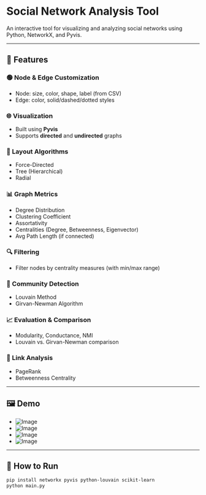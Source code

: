 # Social Network Analysis Tool

An interactive tool for visualizing and analyzing social networks using Python, NetworkX, and Pyvis.

---

## 🔧 Features

### 🟢 Node & Edge Customization
- Node: size, color, shape, label (from CSV)
- Edge: color, solid/dashed/dotted styles

### 🌐 Visualization
- Built using **Pyvis**
- Supports **directed** and **undirected** graphs

### 🧭 Layout Algorithms
- Force-Directed
- Tree (Hierarchical)
- Radial

### 📊 Graph Metrics
- Degree Distribution
- Clustering Coefficient
- Assortativity
- Centralities (Degree, Betweenness, Eigenvector)
- Avg Path Length (if connected)

### 🔍 Filtering
- Filter nodes by centrality measures (with min/max range)

### 🧩 Community Detection
- Louvain Method
- Girvan-Newman Algorithm

### 📈 Evaluation & Comparison
- Modularity, Conductance, NMI
- Louvain vs. Girvan-Newman comparison

### 🔗 Link Analysis
- PageRank
- Betweenness Centrality

---

## 🖼️ Demo


- ![Image](https://github.com/user-attachments/assets/dd5f6f02-eca1-48bb-ad5f-54ca7a9a0af8)
- ![Image](https://github.com/user-attachments/assets/0f9f5d67-ab2b-46a7-b161-b41fd002356b)
- ![Image](https://github.com/user-attachments/assets/faa3eb1d-a9c8-401d-847c-7380d800a18d)
- ![Image](https://github.com/user-attachments/assets/4725d9e5-2d48-4d5b-8368-c033bab38ff6)


---

## 🚀 How to Run

```bash
pip install networkx pyvis python-louvain scikit-learn
python main.py
